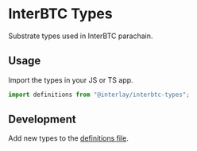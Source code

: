# InterBTC Types

Substrate types used in InterBTC parachain.


## Usage

Import the types in your JS or TS app.

```ts
import definitions from "@interlay/interbtc-types";
```

## Development

Add new types to the [definitions file](./definitions.json).